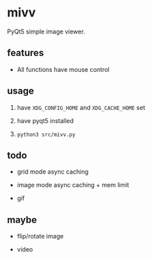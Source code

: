 # mivv

PyQt5 simple image viewer.

## features

* All functions have mouse control

## usage

1. have `XDG_CONFIG_HOME` and `XDG_CACHE_HOME` set

2. have pyqt5 installed

3. `python3 src/mivv.py`

## todo

* grid mode async caching

* image mode async caching + mem limit

* gif

## maybe

* flip/rotate image

* video
